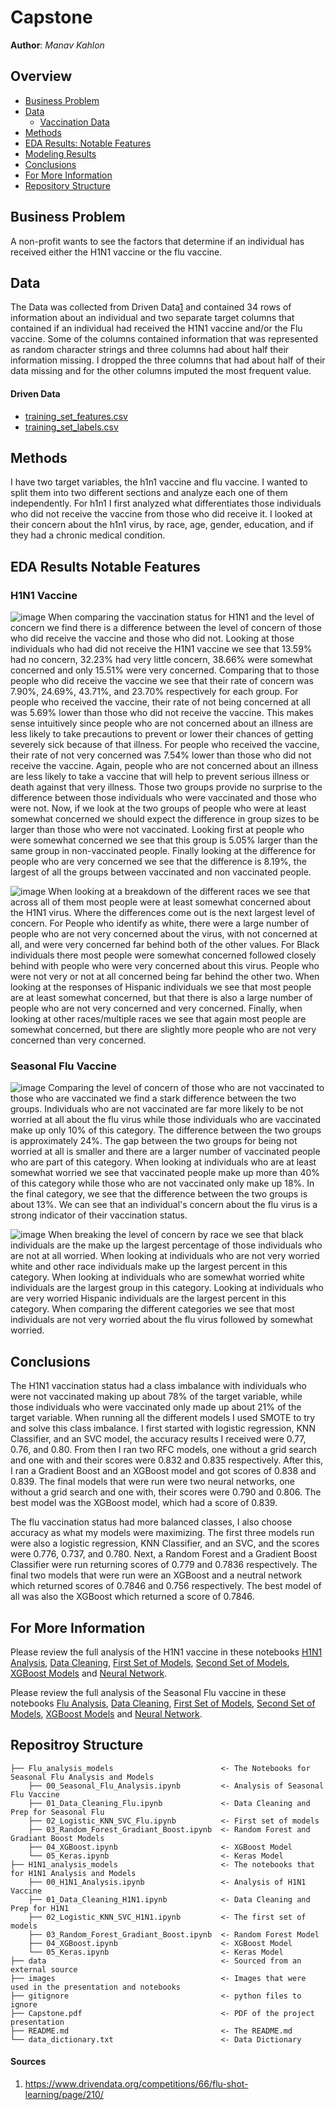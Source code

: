 # Capstone
 
**Author**: *Manav Kahlon*
  
## Overview
- [Business Problem](#Business-Problem)
- [Data](#Data)
   - [Vaccination Data](./data)
- [Methods](#Methods)
- [EDA Results: Notable Features](#EDA-Results-Notable-Features) 
- [Modeling Results](#Modeling-Results)
- [Conclusions](#Conclusions)
- [For More Information](#For-More-Information)
- [Repository Structure](#Repositroy-Structure)
  

## Business Problem
A non-profit wants to see the factors that determine if an individual has received either the H1N1 vaccine or the flu vaccine. 
 
## Data
The Data was collected from Driven Data[1](#sources) and contained 34 rows of information about an individual and two separate target columns that contained if an individual had received the H1N1 vaccine and/or the Flu vaccine. Some of the columns contained information that was represented as random character strings and three columns had about half their information missing. I dropped the three columns that had about half of their data missing and for the other columns imputed the most frequent value.

#### Driven Data
- [training_set_features.csv](./data/training_set_features.csv)
- [training_set_labels.csv](./data/training_set_labels.csv)
    
   
## Methods
I have two target variables, the h1n1 vaccine and flu vaccine. I wanted to split them into two different sections and analyze each one of them independently. For h1n1 I first analyzed what differentiates those individuals who did not receive the vaccine from those who did receive it. I looked at their concern about the h1n1 virus, by race, age, gender, education, and if they had a chronic medical condition. 
   
## EDA Results Notable Features


### H1N1 Vaccine

![image](./images/H1N1_concern_vaccination.png)
When comparing the vaccination status for H1N1 and the level of concern we find there is a difference between the level of concern of those who did receive the vaccine and those who did not. Looking at those individuals who had did not receive the H1N1 vaccine we see that 13.59% had no concern, 32.23% had very little concern, 38.66% were somewhat concerned and only 15.51% were very concerned. Comparing that to those people who did receive the vaccine we see that their rate of concern was 7.90%, 24.69%, 43.71%, and 23.70% respectively for each group. For people who received the vaccine, their rate of not being concerned at all was 5.69% lower than those who did not receive the vaccine. This makes sense intuitively since people who are not concerned about an illness are less likely to take precautions to prevent or lower their chances of getting severely sick because of that illness. For people who received the vaccine, their rate of not very concerned was 7.54% lower than those who did not receive the vaccine. Again, people who are not concerned about an illness are less likely to take a vaccine that will help to prevent serious illness or death against that very illness. Those two groups provide no surprise to the difference between those individuals who were vaccinated and those who were not. Now, if we look at the two groups of people who were at least somewhat concerned we should expect the difference in group sizes to be larger than those who were not vaccinated. Looking first at people who were somewhat concerned we see that this group is 5.05% larger than the same group in non-vaccinated people. Finally looking at the difference for people who are very concerned we see that the difference is 8.19%, the largest of all the groups between vaccinated and non vaccinated people.

![image](./images/H1N1_and_race.png)
When looking at a breakdown of the different races we see that across all of them most people were at least somewhat concerned about the H1N1 virus. Where the differences come out is the next largest level of concern. For People who identify as white, there were a large number of people who are not very concerned about the virus, with not concerned at all, and were very concerned far behind both of the other values. For Black individuals there most people were somewhat concerned followed closely behind with people who were very concerned about this virus. People who were not very or not at all concerned being far behind the other two. When looking at the responses of Hispanic individuals we see that most people are at least somewhat concerned, but that there is also a large number of people who are not very concerned and very concerned. Finally, when looking at other races/multiple races we see that again most people are somewhat concerned, but there are slightly more people who are not very concerned than very concerned.


### Seasonal Flu Vaccine

![image](./images/seasonal_flu_risk.png)
Comparing the level of concern of those who are not vaccinated to those who are vaccinated we find a stark difference between the two groups. Individuals who are not vaccinated are far more likely to be not worried at all about the flu virus while those individuals who are vaccinated make up only 10% of this category. The difference between the two groups is approximately 24%. The gap between the two groups for being not worried at all is smaller and there are a larger number of vaccinated people who are part of this category. When looking at individuals who are at least somewhat worried we see that vaccinated people make up more than 40% of this category while those who are not vaccinated only make up 18%. In the final category, we see that the difference between the two groups is about 13%. We can see that an individual's concern about the flu virus is a strong indicator of their vaccination status. 

![image](./images/flu_and_race.png)
When breaking the level of concern by race we see that black individuals are the make up the largest percentage of those individuals who are not at all worried. When looking at individuals who are not very worried white and other race individuals make up the largest percent in this category. When looking at individuals who are somewhat worried white individuals are the largest group in this category. Looking at individuals who are very worried Hispanic individuals are the largest percent in this category. When comparing the different categories we see that most individuals are not very worried about the flu virus followed by somewhat worried. 
    
## Conclusions
The H1N1 vaccination status had a class imbalance with individuals who were not vaccinated making up about 78% of the target variable, while those individuals who were vaccinated only made up about 21% of the target variable. When running all the different models I used SMOTE to try and solve this class imbalance. I first started with logistic regression, KNN Classifier, and an SVC model, the accuracy results I received were 0.77, 0.76, and 0.80. From then I ran two RFC models, one without a grid search and one with and their scores were 0.832 and 0.835 respectively. After this, I ran a Gradient Boost and an XGBoost model and got scores of 0.838 and 0.839. The final models that were run were two neural networks, one without a grid search and one with, their scores were 0.790 and 0.806. The best model was the XGBoost model, which had a score of 0.839.  

The flu vaccination status had more balanced classes, I also choose accuracy as what my models were maximizing. The first three models run were also a logistic regression, KNN Classifier, and an SVC, and the scores were 0.776, 0.737, and 0.780. Next, a Random Forest and a Gradient Boost Classifier were run returning scores of 0.779 and 0.7836 respectively. The final two models that were run were an XGBoost and a neutral network which returned scores of 0.7846 and 0.756 respectively. The best model of all was also the XGBoost which returned a score of 0.7846.  

    
    
## For More Information
Please review the full analysis of the H1N1 vaccine in these notebooks [H1N1 Analysis](./H1N1_analysis_models/00_H1N1_Analysis.ipynb), [Data Cleaning](./H1N1_analysis_models/01_Data_Cleaning_H1N1.ipynb), [First Set of Models](./H1N1_analysis_models/02_Logistic_KNN_SVC_H1N1.ipynb), [Second Set of Models](./H1N1_analysis_models/03_Random_Forest_Gradiant_Boost.ipynb), [XGBoost Models](./H1N1_analysis_models/04_XGBoost.ipynb) and [Neural Network](./H1N1_analysis_models/05_Keras.ipynb).

Please review the full analysis of the Seasonal Flu vaccine in these notebooks [Flu Analysis](./Flu_analysis_models/00_Seasonal_Flu_Analysis.ipynb), [Data Cleaning](./Flu_analysis_models/01_Data_Cleaning_Flu.ipynb), [First Set of Models](./Flu_analysis_models/02_Logistic_KNN_SVC_Flu.ipynb), [Second Set of Models](./Flu_analysis_models/03_Random_Forest_Gradiant_Boost.ipynb), [XGBoost Models](./Flu_analysis_models/04_XGBoost.ipynb) and [Neural Network](./Flu_analysis_models/05_Keras.ipynb).    
    
## Repositroy Structure
```  
├── Flu_analysis_models                        <- The Notebooks for Seasonal Flu Analysis and Models
    ├── 00_Seasonal_Flu_Analysis.ipynb         <- Analysis of Seasonal Flu Vaccine  
    ├── 01_Data_Cleaning_Flu.ipynb             <- Data Cleaning and Prep for Seasonal Flu                                   
    ├── 02_Logistic_KNN_SVC_Flu.ipynb          <- First set of models
    ├── 03_Random_Forest_Gradiant_Boost.ipynb  <- Random Forest and Gradiant Boost Models
    ├── 04_XGBoost.ipynb                       <- XGBoost Model
    └── 05_Keras.ipynb                         <- Keras Model 
├── H1N1_analysis_models                       <- The notebooks that for H1N1 Analysis and Models
    ├── 00_H1N1_Analysis.ipynb                 <- Analysis of H1N1 Vaccine
    ├── 01_Data_Cleaning_H1N1.ipynb            <- Data Cleaning and Prep for H1N1
    ├── 02_Logistic_KNN_SVC_H1N1.ipynb         <- The first set of models
    ├── 03_Random_Forest_Gradiant_Boost.ipynb  <- Random Forest Model
    ├── 04_XGBoost.ipynb                       <- XGBoost Model
    └── 05_Keras.ipynb                         <- Keras Model
├── data                                       <- Sourced from an external source
├── images                                     <- Images that were used in the presentation and notebooks    
├── gitignore                                  <- python files to ignore 
├── Capstone.pdf                               <- PDF of the project presentation  
├── README.md                                  <- The README.md
└── data_dictionary.txt                        <- Data Dictionary
```
#### Sources
1) https://www.drivendata.org/competitions/66/flu-shot-learning/page/210/
